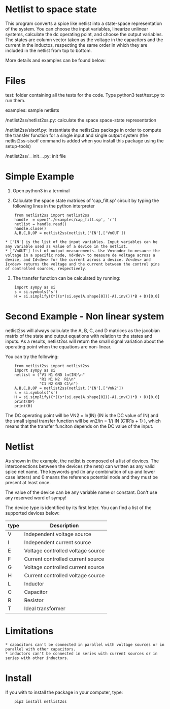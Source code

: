 # Netlist to space state

This program converts a spice like netlist into a state-space representation of the system. You can choose the input variables, linearize unlinear systems, calculate the dc operating point, and choose the output variables. The states are column vector taken as the voltage in the capacitors and the current in the inductos, respecting the same order in which they are included in the netlist from top to bottom.

More details and examples can be found below:

# Files

test: folder containing all the tests for the code. Type python3 test/test.py to run them. 

examples: sample netlists

/netlist2ss/netlist2ss.py: calculate the space space-state representation

/netlist2ss/sisotf.py: instantiate the netlist2ss package in order to compute the transfer function for a single input and single output system (the netlist2ss-sisotf command is added when you install this package using the setup-tools)  

/netlist2ss/\_\_init\_\_.py: init file  

# Simple Example

1. Open python3 in a terminal

2. Calculate the space state matrices of 'cap_filt.sp' circuit by typing the following lines in the python interpreter

```
    from netlist2ss import netlist2ss 
    handle  = open('./examples/cap_filt.sp', 'r')
    netlist = handle.read()
    handle.close()
    A,B,C,D,OP = netlist2ss(netlist,['IN'],['VnOUT'])
```
    * ['IN'] is the list of the input variables. Input variables can be any variable used as value of a device in the netlist.
    * ['VnOUT'] list of output measurements. Use Vn<node> to mesaure the voltage in a specific node, Vd<dev> to measure de voltage across a device, and Id<dev> for the current across a device. Vc<dev> and Ic<dev> returns the voltage and the current between the control pins of controlled sources, respectively.

3. The transfer function can be calculated by running:

```
    import sympy as si
    s = si.symbols('s')
    H = si.simplify(C*((s*(si.eye(A.shape[0]))-A).inv())*B + D)[0,0]
```

# Second Example - Non linear system

netlist2ss will always calculate the A, B, C, and D matrices as the jacobian matrix of the state and output equations with relation to the states and inputs. As a results, netlist2ss will return the small signal variation about the operating point when the equations are non-linear.

You can try the following:
```
    from netlist2ss import netlist2ss 
    import sympy as si
    netlist = ("V1 N1 GND ln(IN)\n"
               "R1 N1 N2  R1\n"
               "C1 N2 GND C1\n")
    A,B,C,D,OP = netlist2ss(netlist,['IN'],['VnN2']) 
    s = si.symbols('s')
    H = si.simplify(C*((s*(si.eye(A.shape[0]))-A).inv())*B + D)[0,0]
    print(OP)
    print(H)
```

The DC operating point will be VN2 = ln(IN) (IN is the DC value of IN) and the small signal transfer function will be vn2/in = 1/( IN (C1R1s + 1) ), which means that the transfer funciton depends on the DC value of the input.


# Netlist

As shown in the example, the netlist is composed of a list of devices. The interconections between the devices (the nets) can written as any valid spice net name. The keywords gnd (in any combination of up and lower case letters) and 0 means the reference potential node and they must be present at least once.  

The value of the device can be any variable name or constant. Don't use any reserved word of sympy! 

The device type is identified by its first letter. You can find a list of the supported devices below:

| type | Description                       |
| ---- | --------------------------------- |
| V    | Independent voltage source        |
| I    | Independent current source        |
| E    | Voltage controlled voltage source |
| F    | Current controlled current source |
| G    | Voltage controlled current source |
| H    | Current controlled voltage source |
| L    | Inductor                          |
| C    | Capacitor                         |
| R    | Resistor                          |
| T    | Ideal transformer                 |


# Limitations
    * capacitors can't be connected in parallel with voltage sources or in parallel with other capacitors.
    * inductors can't be connected in series with current sources or in series with other inductors.

# Install
If you with to install the package in your computer, type:

```
    pip3 install netlist2ss
```
